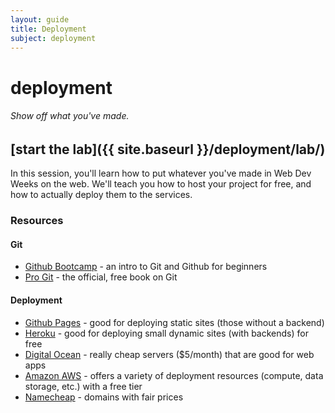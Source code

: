 ```yaml
---
layout: guide
title: Deployment
subject: deployment
---
```


# deployment

###### Show off what you've made.

## [start the lab]({{ site.baseurl }}/deployment/lab/)

In this session, you'll learn how to put whatever you've made in Web Dev Weeks on the web. We'll teach you how to host your project for free, and how to actually deploy them to the services.

### Resources

#### Git
* [Github Bootcamp](https://help.github.com/categories/54/articles) - an intro to Git and Github for beginners
* [Pro Git](http://git-scm.com/book) - the official, free book on Git

#### Deployment
* [Github Pages](https://pages.github.com) - good for deploying static sites (those without a backend)
* [Heroku](https://devcenter.heroku.com/articles/getting-started-with-python) - good for deploying small dynamic sites (with backends) for free
* [Digital Ocean](https://www.digitalocean.com/?refcode=96f57047c0c5) - really cheap servers ($5/month) that are good for web apps
* [Amazon AWS](http://aws.amazon.com/free/) - offers a variety of deployment resources (compute, data storage, etc.) with a free tier
* [Namecheap](https://www.namecheap.com/) - domains with fair prices
